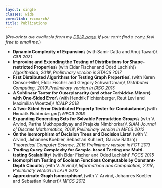```yaml
---
layout: single
classes: wide
permalink: research/
title: Publications
---
```


(*Pre-prints are available from my [DBLP page](https://dblp.org/pid/23/10305.html). If you can't find a copy, feel free to email me*.)

- **Dynamic Complexity of Expansion**\\
	(with Samir Datta and Anuj Tawari)\\
	*CSR 2021*
- **Improving and Extending the Testing of Distributions for Shape-restricted Properties**\\
	(with Eldar Fischer and Oded Lachish)\\
	*Algorithmica, 2019*\\
	*Preliminary version in STACS 2017*
- **Fast Distributed Algorithms for Testing Graph Properties**\\
	(with Keren Censor-Hillel, Eldar Fischer and Gregory Schwartzman)\\
	*Distributed Computing, 2019*\\
	*Preliminary version in DISC 2016*
- **A Sublinear Tester for Outerplanarity (and other Forbidden Minors) with One-Sided Error**\\
	(with Hendrik Fichtenberger, Reut Levi and Maximilian Woetzel)\\
	*ICALP 2018*
- **A Two-Sided Error Distributed Property Tester for Conductance**\\
	(with Hendrik Fichtenberger)\\
	*MFCS 2018*
- **Expanding Generating Sets for Solvable Permutation Groups**\\
	(with V. Arvind, Partha Mukhopadhyay and Prajakta Nimbhorkar)\\
	*SIAM Journal of Discrete Mathematics, 2018*\\
	*Preliminary version in MFCS 2012*
- **On the Isomorphism of Decision Trees and Decision Lists**\\
	(with V. Arvind, Johannes Koebler, Sebastian Kuhnert, Gaurav Rattan)\\
	*Theoretical Computer Science, 2015*
	*Preliminary version in FCT 2013*
- **Trading Query Complexity for Sample-based Testing and Multi-testing Scalability**\\
	(with Eldar Fischer and Oded Lachish)\\
	*FOCS 2015*
- **Isomorphism Testing of Boolean Functions Computable by Constant-Depth Circuits**\\
	(with V. Arvind)\\
	*Informationa and Computation, 2015*\\
	*Preliminary version in LATA 2012*
- **Approximate Graph Isomorphism**\\
	(with V. Arvind, Johannes Koebler and Sebastian Kuhnert)\\
	*MFCS 2012*
